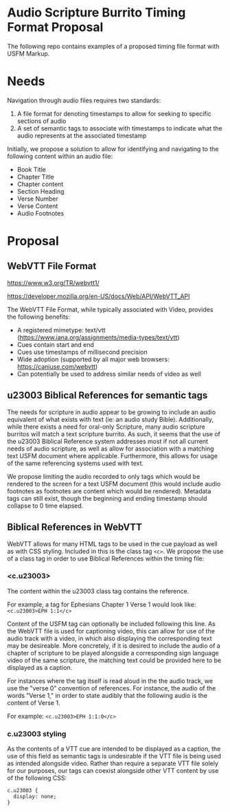 # Audio Scripture Burrito Timing Format Proposal

The following repo contains examples of a proposed timing file format with USFM Markup. 

# Needs
Navigation through audio files requires two standards:
1. A file format for denoting timestamps to allow for seeking to specific sections of audio
2. A set of semantic tags to associate with timestamps to indicate what the audio represents at the associated timestamp

Initially, we propose a solution to allow for identifying and navigating to the following content within an audio file:
* Book Title
* Chapter Title
* Chapter content
* Section Heading
* Verse Number
* Verse Content
* Audio Footnotes

# Proposal
## WebVTT File Format
https://www.w3.org/TR/webvtt1/

https://developer.mozilla.org/en-US/docs/Web/API/WebVTT_API

The WebVTT File Format, while typically associated with Video, provides the following benefits:
* A registered mimetype: text/vtt (https://www.iana.org/assignments/media-types/text/vtt)
* Cues contain start and end
* Cues use timestamps of millisecond precision
* Wide adoption (supported by all major web browsers: https://caniuse.com/webvtt)
* Can potentially be used to address similar needs of video as well

## u23003 Biblical References for semantic tags
The needs for scripture in audio appear to be growing to include an audio equivalent of what exists with text (ie: an audio study Bible).
Additionally, while there exists a need for oral-only Scripture, many audio scripture burritos will match a text scripture burrito. As such,
it seems that the use of the u23003 Biblical Reference system addresses most if not all current needs of audio scripture, as well as allow for association with a matching
text USFM document where applicable. Furthermore, this allows for usage of the same referencing systems used with text.

We propose limiting the audio recorded to only tags which would be rendered to the screen for a text USFM document (this would include audio footnotes as 
footnotes are content which would be rendered). Metadata tags can still exist, though the beginning and ending timestamp should collapse to 0 time elapsed.

## Biblical References in WebVTT
WebVTT allows for many HTML tags to be used in the cue payload as well as with CSS styling. Included in this is the class tag `<c>`.
We propose the use of a class tag in order to use Biblical References within the timing file:

### <c.u23003>
The content within the u23003 class tag contains the reference. 

For example, a tag for Ephesians Chapter 1 Verse 1 would look like: `<c.u23003>EPH 1:1</c>`

Content of the USFM tag can optionally be included following this line. As the WebVTT file is used for captioning video, this can allow for use of the audio track with a video,
in which also displaying the corresponding text may be desireable. More concretely, if it is desired to include the audio of a chapter of scripture to be played alongside a corresponding
sign language video of the same scripture, the matching text could be provided here to be displayed as a caption.


For instances where the tag itself is read aloud in the the audio track, we use the "verse 0" convention of references. For instance, the audio of the words "Verse 1," 
in order to state audibly that the following audio is the content of Verse 1.

For example: `<c.u23003>EPH 1:1:0</c>`

### c.u23003 styling
As the contents of a VTT cue are intended to be displayed as a caption, the use of this field as semantic tags is undesirable if the VTT file is being used as intended alongside video.
Rather than require a separate VTT file solely for our purposes, our tags can coexist alongside other VTT content by use of the following CSS:

```
c.u23003 {
  display: none;
}
```
